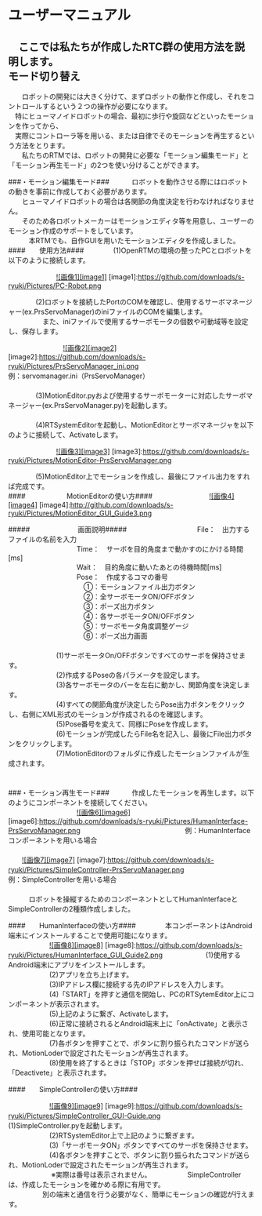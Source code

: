 ユーザーマニュアル
==================
　ここでは私たちが作成したRTC群の使用方法を説明します。
　  
モード切り替え
--------------
　　ロボットの開発には大きく分けて、まずロボットの動作と作成し、それをコントロールするという２つの操作が必要になります。  
　特にヒューマノイドロボットの場合、最初に歩行や旋回などといったモーションを作ってから、  
　実際にコントローラ等を用いる、または自律でそのモーションを再生するという方法をとります。  
　　私たちのRTMでは、ロボットの開発に必要な「モーション編集モード」と「モーション再生モード」の2つを使い分けることができます。  

###・モーション編集モード###
　　　ロボットを動作させる際にはロボットの動きを事前に作成しておく必要があります。  
　　ヒューマノイドロボットの場合は各関節の角度決定を行わなければなりません。  
　　そのため各ロボットメーカーはモーションエディタ等を用意し、ユーザーのモーション作成のサポートをしています。  
　　　本RTMでも、自作GUIを用いたモーションエディタを作成しました。  
####　　使用方法####
　　　　(1)OpenRTMの環境の整ったPCとロボットを以下のように接続します。  

　　　　　　　[![画像1][image1]](https://github.com/downloads/s-ryuki/Pictures/PC-Robot.png)
[image1]:https://github.com/downloads/s-ryuki/Pictures/PC-Robot.png

　　　　(2)ロボットを接続したPortのCOMを確認し、使用するサーボマネージャー(ex.PrsServoManager)のiniファイルのCOMを編集します。  
　　　　　また、iniファイルで使用するサーボモータの個数や可動域等を設定し、保存します。  

　　　　　　　　[![画像2][image2]](https://github.com/downloads/s-ryuki/Pictures/PrsServoManager_ini.png)
[image2]:https://github.com/downloads/s-ryuki/Pictures/PrsServoManager_ini.png
　　　　　　　　　　　　　　　　例：servomanager.ini（PrsServoManager）  
　  
　　　　(3)MotionEditor.pyおよび使用するサーボモーターに対応したサーボマネージャー(ex.PrsServoManager.py)を起動します。  
　  
　　　　(4)RTSystemEditorを起動し、MotionEditorとサーボマネージャを以下のように接続して、Activateします。  

　　　　　　　[![画像3][image3]](https://github.com/downloads/s-ryuki/Pictures/MotionEditor-PrsServoManager.png)
[image3]:https://github.com/downloads/s-ryuki/Pictures/MotionEditor-PrsServoManager.png

　　　　(5)MotionEditor上でモーションを作成し、最後にファイル出力をすれば完成です。  
####　　　　　　MotionEditorの使い方####
　　　　　　　　[![画像4][image4]](http://github.com/downloads/s-ryuki/Pictures/MotionEditor_GUI_Guide3.png)
[image4]:http://github.com/downloads/s-ryuki/Pictures/MotionEditor_GUI_Guide3.png

#####　　　　　　　画面説明#####
　　　　　　　　　　File：　出力するファイルの名前を入力  
　　　　　　　　　　Time：　サーボを目的角度まで動かすのにかける時間[ms]  
　　　　　　　　　　Wait：　目的角度に動いたあとの待機時間[ms]  
　　　　　　　　　　Pose：　作成するコマの番号  
　　　　　　　　　　　①：モーションファイル出力ボタン  
　　　　　　　　　　　②：全サーボモータON/OFFボタン  
　　　　　　　　　　　③：ポーズ出力ボタン  
　　　　　　　　　　　④：各サーボモータON/OFFボタン  
　　　　　　　　　　　⑤：サーボモータ角度調整ゲージ  
　　　　　　　　　　　⑥：ポーズ出力画面  
　  
　　　　　　　(1)サーボモータOn/OFFボタンですべてのサーボを保持させます。  
　　　　　　　(2)作成するPoseの各パラメータを設定します。  
　　　　　　　(3)各サーボモータのバーを左右に動かし、関節角度を決定します。  
　　　　　　　(4)すべての関節角度が決定したらPose出力ボタンをクリックし、右側にXML形式のモーションが作成されるのを確認します。  
　　　　　　　(5)Pose番号を変えて、同様にPoseを作成します。  
　　　　　　　(6)モーションが完成したらFile名を記入し、最後にFile出力ボタンをクリックします。  
　　　　　　　(7)MotionEditorのフォルダに作成したモーションファイルが生成されます。  
　  
　  
###・モーション再生モード###
　　　作成したモーションを再生します。以下のようにコンポーネントを接続してください。   
　　　　　　　　　　[![画像6][image6]](https://github.com/downloads/s-ryuki/Pictures/HumanInterface-PrsServoManager.png)
[image6]:https://github.com/downloads/s-ryuki/Pictures/HumanInterface-PrsServoManager.png
　　　　　　　　　　　　　　　例：HumanInterfaceコンポーネントを用いる場合
　  
　  
　　[![画像7][image7]](https://github.com/downloads/s-ryuki/Pictures/SimpleController-PrsServoManager.png)
[image7]:https://github.com/downloads/s-ryuki/Pictures/SimpleController-PrsServoManager.png
　　　　　　　　　　　　　　　　　　　例：SimpleControllerを用いる場合
　  
　  
　　　ロボットを操縦するためのコンポーネントとしてHumanInterfaceとSimpleControllerの2種類作成しました。  

####　　HumanInterfaceの使い方####
　　　　本コンポーネントはAndroid端末にインストールすることで使用可能になります。  
　　　　　　[![画像8][image8]](https://github.com/downloads/s-ryuki/Pictures/HumanInterface_GUI_Guide2.png)
[image8]:https://github.com/downloads/s-ryuki/Pictures/HumanInterface_GUI_Guide2.png
　　　　　　(1)使用するAndroid端末にアプリをインストールします。  
　　　　　　(2)アプリを立ち上げます。  
　　　　　　(3)IPアドレス欄に接続する先のIPアドレスを入力します。  
　　　　　　(4)「START」を押すと通信を開始し、PCのRTSytemEditor上にコンポーネントが表示されます。  
　　　　　　(5)上記のように繋ぎ、Activateします。  
　　　　　　(6)正常に接続されるとAndroid端末上に「onActivate」と表示され、使用可能となります。  
　　　　　　(7)各ボタンを押すことで、ボタンに割り振られたコマンドが送られ、MotionLoderで設定されたモーションが再生されます。  
　　　　　　(8)使用を終了するときは「STOP」ボタンを押せば接続が切れ、「Deactivete」と表示されます。  
   
####　　SimpleControllerの使い方####

　　　　　　[![画像9][image9]](https://github.com/downloads/s-ryuki/Pictures/SimpleController_GUI-Guide.png)
[image9]:https://github.com/downloads/s-ryuki/Pictures/SimpleController_GUI-Guide.png
　　　　　　(1)SimpleController.pyを起動します。  
　　　　　　(2)RTSystemEditor上で上記のように繋ぎます。  
　　　　　　(3)「サーボモータON」ボタンですべてのサーボを保持させます。  
　　　　　　(4)各ボタンを押すことで、ボタンに割り振られたコマンドが送られ、MotionLoderで設定されたモーションが再生されます。  
　  　　　　　※実際は番号は表示されません。
　　　　　SimpleControllerは、作成したモーションを確かめる際に有用です。  
　　　　　別の端末と通信を行う必要がなく、簡単にモーションの確認が行えます。  